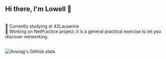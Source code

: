 ## Hi there, I'm Lowell 👋
<br />
🌱  Currently studying at 42Lausanne <br>
🧠  Working on NetPractice project: it is a general practical exercise to let you discover networking.
<br />
<br />

![Anurag's GitHub stats](https://github-readme-stats.vercel.app/api?username=elwoll&show_icons=true&theme=radical)

